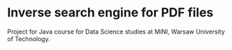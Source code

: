 # Inverse search engine for PDF files

Project for Java course for Data Science studies at MiNI, Warsaw University of Technology.